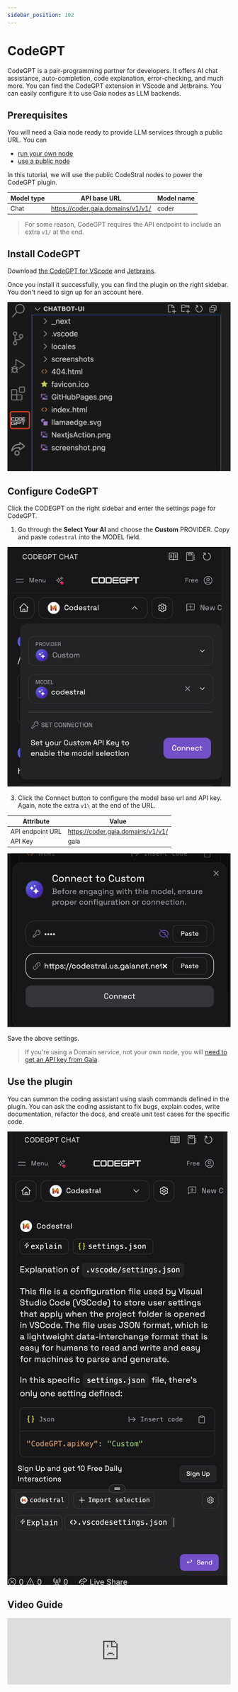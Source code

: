 ```yaml
---
sidebar_position: 102
---
```


# CodeGPT

CodeGPT is a pair-programming partner for developers. It offers AI chat assistance, auto-completion, code explanation, error-checking, and much more. You can find the CodeGPT extension in VScode and Jetbrains. You can easily configure it to use Gaia nodes as LLM backends.

## Prerequisites

You will need a Gaia node ready to provide LLM services through a public URL. You can

* [run your own node](../../getting-started/quick-start/quick-start.md)
* [use a public node](/docs/nodes.md)

In this tutorial, we will use the public CodeStral nodes to power the CodeGPT plugin.

| Model type | API base URL | Model name |
|-----|--------|-----|
| Chat | https://coder.gaia.domains/v1/v1/ | coder |


> For some reason, CodeGPT requires the API endpoint to include an extra `v1/` at the end.

## Install CodeGPT

Download [the CodeGPT for VScode](https://marketplace.visualstudio.com/items?itemName=DanielSanMedium.dscodegpt&ssr=false#overview) and [Jetbrains](https://plugins.jetbrains.com/plugin/21056-codegpt). 

Once you install it successfully, you can find the plugin on the right sidebar. You don't need to sign up for an account here.

![](codegpt-01.png)

## Configure CodeGPT

Click the CODEGPT on the right sidebar and enter the settings page for CodeGPT. 

1. Go through the **Select Your AI** and choose the **Custom** PROVIDER. Copy and paste `codestral` into the MODEL field.

![](codegpt-02.png)

3. Click the Connect button to configure the model base url and API key. Again, note the extra `v1\` at the end of the URL. 

| Attribute | Value | 
|-----|--------|
| API endpoint URL | https://coder.gaia.domains/v1/v1/ |
| API Key | gaia |

![](codegpt-03.png)

Save the above settings.

> If you're using a Domain service, not your own node, you will [need to get an API key from Gaia](/docs/getting-started/authentication/authentication.md).

## Use the plugin

You can summon the coding assistant using slash commands defined in the plugin. You can ask the coding assistant to fix bugs, explain codes, write documentation, refactor the docs, and create unit test cases for the specific code.

![](codegpt-04.png)

## Video Guide

<iframe width="100%" style={{"aspect-ratio": "16 / 9"}} src="https://www.youtube.com/embed/JdIB7g01zBM?si=Kpw18sjb5vSR0eu4" title="YouTube video player" frameborder="0" allow="accelerometer; autoplay; clipboard-write; encrypted-media; gyroscope; picture-in-picture; web-share" referrerpolicy="strict-origin-when-cross-origin" allowfullscreen></iframe>
